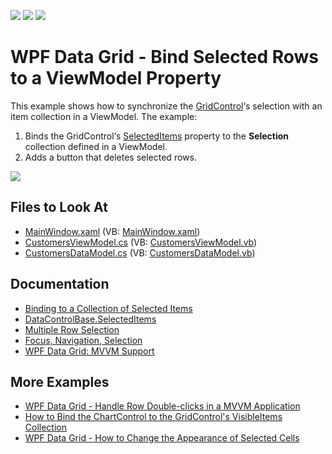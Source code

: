 <!-- default badges list -->
![](https://img.shields.io/endpoint?url=https://codecentral.devexpress.com/api/v1/VersionRange/128653921/21.1.5%2B)
[![](https://img.shields.io/badge/Open_in_DevExpress_Support_Center-FF7200?style=flat-square&logo=DevExpress&logoColor=white)](https://supportcenter.devexpress.com/ticket/details/E3139)
[![](https://img.shields.io/badge/📖_How_to_use_DevExpress_Examples-e9f6fc?style=flat-square)](https://docs.devexpress.com/GeneralInformation/403183)
<!-- default badges end -->

# WPF Data Grid - Bind Selected Rows to a ViewModel Property

This example shows how to synchronize the [GridControl](https://docs.devexpress.com/WPF/DevExpress.Xpf.Grid.GridControl)‘s selection with an item collection in a ViewModel. The example:

1) Binds the GridControl‘s [SelectedItems](https://docs.devexpress.com/WPF/DevExpress.Xpf.Grid.DataControlBase.SelectedItems) property to the **Selection** collection defined in a ViewModel.
2) Adds a button that deletes selected rows.

![](https://docs.devexpress.com/WPF/images/WPF_Grid_BindToSelected.png)

<!-- default file list -->

## Files to Look At

* [MainWindow.xaml](./CS/GridMVVMSelection/MainWindow.xaml) (VB: [MainWindow.xaml](./VB/GridMVVMSelection/MainWindow.xaml))
* [CustomersViewModel.cs](./CS/GridMVVMSelection/CustomersViewModel.cs) (VB: [CustomersViewModel.vb](./VB/GridMVVMSelection/CustomersViewModel.vb))
* [CustomersDataModel.cs](./CS/GridMVVMSelection/CustomersDataModel.cs) (VB: [CustomersDataModel.vb](./VB/GridMVVMSelection/CustomersDataModel.vb))

<!-- default file list end -->

## Documentation

- [Binding to a Collection of Selected Items](https://docs.devexpress.com/WPF/10125/controls-and-libraries/data-grid/examples/mvvm-enhancements/binding-to-a-collection-of-selected-items)
- [DataControlBase.SelectedItems](https://docs.devexpress.com/WPF/DevExpress.Xpf.Grid.DataControlBase.SelectedItems)
- [Multiple Row Selection](https://docs.devexpress.com/WPF/7359/controls-and-libraries/data-grid/focus-navigation-selection/multiple-row-selection)
- [Focus, Navigation, Selection](https://docs.devexpress.com/WPF/6118/controls-and-libraries/data-grid/focus-navigation-selection)
- [WPF Data Grid: MVVM Support](https://docs.devexpress.com/WPF/10122/controls-and-libraries/data-grid/mvvm-support)

## More Examples

- [WPF Data Grid - Handle Row Double-clicks in a MVVM Application](https://github.com/DevExpress-Examples/how-to-handle-a-double-click-on-a-grid-row-in-a-mvvm-application-e2458)
- [How to Bind the ChartControl to the GridControl's VisibleItems Collection](https://github.com/DevExpress-Examples/how-to-bind-the-chartcontrol-to-the-gridcontrol-visibleitems-collection)
- [WPF Data Grid - How to Change the Appearance of Selected Cells](https://github.com/DevExpress-Examples/how-to-change-selected-cells-appearance-when-gridcontrols-multi-cell-selection-is-enabled-e2568)
